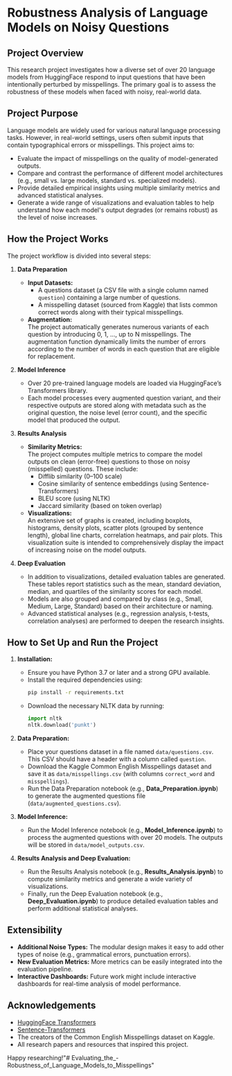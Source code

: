 # Robustness Analysis of Language Models on Noisy Questions

## Project Overview
This research project investigates how a diverse set of over 20 language models from HuggingFace respond to input questions that have been intentionally perturbed by misspellings. The primary goal is to assess the robustness of these models when faced with noisy, real-world data.

## Project Purpose
Language models are widely used for various natural language processing tasks. However, in real-world settings, users often submit inputs that contain typographical errors or misspellings. This project aims to:
- Evaluate the impact of misspellings on the quality of model-generated outputs.
- Compare and contrast the performance of different model architectures (e.g., small vs. large models, standard vs. specialized models).
- Provide detailed empirical insights using multiple similarity metrics and advanced statistical analyses.
- Generate a wide range of visualizations and evaluation tables to help understand how each model's output degrades (or remains robust) as the level of noise increases.

## How the Project Works
The project workflow is divided into several steps:

1. **Data Preparation**
   - **Input Datasets:**  
     - A questions dataset (a CSV file with a single column named `question`) containing a large number of questions.
     - A misspelling dataset (sourced from Kaggle) that lists common correct words along with their typical misspellings.
   - **Augmentation:**  
     The project automatically generates numerous variants of each question by introducing 0, 1, …, up to N misspellings. The augmentation function dynamically limits the number of errors according to the number of words in each question that are eligible for replacement.
  
2. **Model Inference**
   - Over 20 pre-trained language models are loaded via HuggingFace’s Transformers library.
   - Each model processes every augmented question variant, and their respective outputs are stored along with metadata such as the original question, the noise level (error count), and the specific model that produced the output.

3. **Results Analysis**
   - **Similarity Metrics:**  
     The project computes multiple metrics to compare the model outputs on clean (error-free) questions to those on noisy (misspelled) questions. These include:
     - Difflib similarity (0–100 scale)
     - Cosine similarity of sentence embeddings (using Sentence-Transformers)
     - BLEU score (using NLTK)
     - Jaccard similarity (based on token overlap)
   - **Visualizations:**  
     An extensive set of graphs is created, including boxplots, histograms, density plots, scatter plots (grouped by sentence length), global line charts, correlation heatmaps, and pair plots. This visualization suite is intended to comprehensively display the impact of increasing noise on the model outputs.

4. **Deep Evaluation**
   - In addition to visualizations, detailed evaluation tables are generated. These tables report statistics such as the mean, standard deviation, median, and quartiles of the similarity scores for each model.
   - Models are also grouped and compared by class (e.g., Small, Medium, Large, Standard) based on their architecture or naming.
   - Advanced statistical analyses (e.g., regression analysis, t-tests, correlation analyses) are performed to deepen the research insights.

## How to Set Up and Run the Project
1. **Installation:**
   - Ensure you have Python 3.7 or later and a strong GPU available.
   - Install the required dependencies using:
     ```bash
     pip install -r requirements.txt
     ```
   - Download the necessary NLTK data by running:
     ```python
     import nltk
     nltk.download('punkt')
     ```

2. **Data Preparation:**
   - Place your questions dataset in a file named `data/questions.csv`. This CSV should have a header with a column called `question`.
   - Download the Kaggle Common English Misspellings dataset and save it as `data/misspellings.csv` (with columns `correct_word` and `misspellings`).
   - Run the Data Preparation notebook (e.g., **Data_Preparation.ipynb**) to generate the augmented questions file (`data/augmented_questions.csv`).

3. **Model Inference:**
   - Run the Model Inference notebook (e.g., **Model_Inference.ipynb**) to process the augmented questions with over 20 models. The outputs will be stored in `data/model_outputs.csv`.

4. **Results Analysis and Deep Evaluation:**
   - Run the Results Analysis notebook (e.g., **Results_Analysis.ipynb**) to compute similarity metrics and generate a wide variety of visualizations.
   - Finally, run the Deep Evaluation notebook (e.g., **Deep_Evaluation.ipynb**) to produce detailed evaluation tables and perform additional statistical analyses.

## Extensibility
- **Additional Noise Types:** The modular design makes it easy to add other types of noise (e.g., grammatical errors, punctuation errors).
- **New Evaluation Metrics:** More metrics can be easily integrated into the evaluation pipeline.
- **Interactive Dashboards:** Future work might include interactive dashboards for real-time analysis of model performance.
  
## Acknowledgements
- [HuggingFace Transformers](https://huggingface.co/transformers/)
- [Sentence-Transformers](https://www.sbert.net/)
- The creators of the Common English Misspellings dataset on Kaggle.
- All research papers and resources that inspired this project.

Happy researching!"# Evaluating_the_-Robustness_of_Language_Models_to_Misspellings" 
